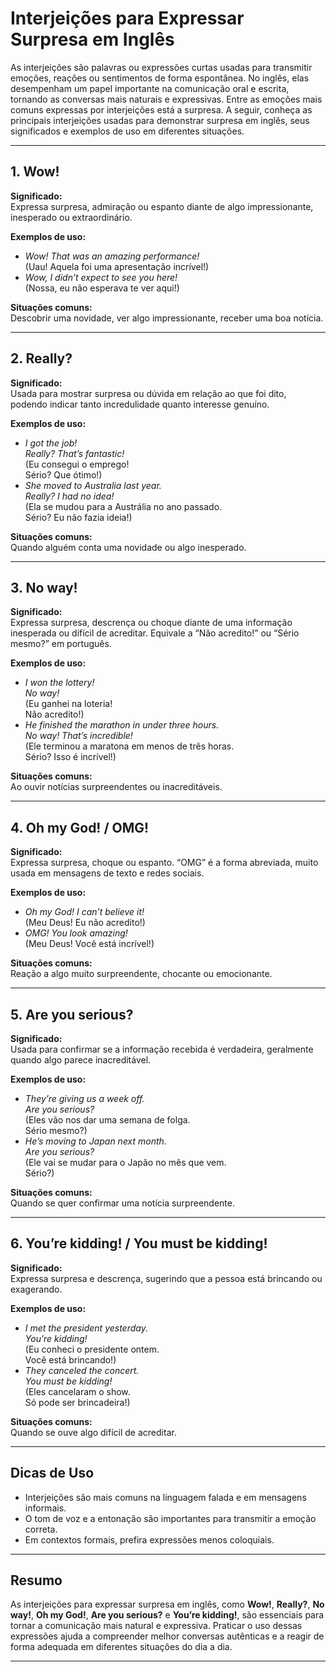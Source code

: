 
# Interjeições para Expressar Surpresa em Inglês

As interjeições são palavras ou expressões curtas usadas para transmitir emoções, reações ou sentimentos de forma espontânea. No inglês, elas desempenham um papel importante na comunicação oral e escrita, tornando as conversas mais naturais e expressivas. Entre as emoções mais comuns expressas por interjeições está a surpresa. A seguir, conheça as principais interjeições usadas para demonstrar surpresa em inglês, seus significados e exemplos de uso em diferentes situações.

---

## 1. **Wow!**

**Significado:**  
Expressa surpresa, admiração ou espanto diante de algo impressionante, inesperado ou extraordinário.

**Exemplos de uso:**
- *Wow! That was an amazing performance!*  
  (Uau! Aquela foi uma apresentação incrível!)
- *Wow, I didn’t expect to see you here!*  
  (Nossa, eu não esperava te ver aqui!)

**Situações comuns:**  
Descobrir uma novidade, ver algo impressionante, receber uma boa notícia.

---

## 2. **Really?**

**Significado:**  
Usada para mostrar surpresa ou dúvida em relação ao que foi dito, podendo indicar tanto incredulidade quanto interesse genuíno.

**Exemplos de uso:**
- *I got the job!*  
  *Really? That’s fantastic!*  
  (Eu consegui o emprego!  
  Sério? Que ótimo!)
- *She moved to Australia last year.*  
  *Really? I had no idea!*  
  (Ela se mudou para a Austrália no ano passado.  
  Sério? Eu não fazia ideia!)

**Situações comuns:**  
Quando alguém conta uma novidade ou algo inesperado.

---

## 3. **No way!**

**Significado:**  
Expressa surpresa, descrença ou choque diante de uma informação inesperada ou difícil de acreditar. Equivale a “Não acredito!” ou “Sério mesmo?” em português.

**Exemplos de uso:**
- *I won the lottery!*  
  *No way!*  
  (Eu ganhei na loteria!  
  Não acredito!)
- *He finished the marathon in under three hours.*  
  *No way! That’s incredible!*  
  (Ele terminou a maratona em menos de três horas.  
  Sério? Isso é incrível!)

**Situações comuns:**  
Ao ouvir notícias surpreendentes ou inacreditáveis.

---

## 4. **Oh my God! / OMG!**

**Significado:**  
Expressa surpresa, choque ou espanto. “OMG” é a forma abreviada, muito usada em mensagens de texto e redes sociais.

**Exemplos de uso:**
- *Oh my God! I can’t believe it!*  
  (Meu Deus! Eu não acredito!)
- *OMG! You look amazing!*  
  (Meu Deus! Você está incrível!)

**Situações comuns:**  
Reação a algo muito surpreendente, chocante ou emocionante.

---

## 5. **Are you serious?**

**Significado:**  
Usada para confirmar se a informação recebida é verdadeira, geralmente quando algo parece inacreditável.

**Exemplos de uso:**
- *They’re giving us a week off.*  
  *Are you serious?*  
  (Eles vão nos dar uma semana de folga.  
  Sério mesmo?)
- *He’s moving to Japan next month.*  
  *Are you serious?*  
  (Ele vai se mudar para o Japão no mês que vem.  
  Sério?)

**Situações comuns:**  
Quando se quer confirmar uma notícia surpreendente.

---

## 6. **You’re kidding! / You must be kidding!**

**Significado:**  
Expressa surpresa e descrença, sugerindo que a pessoa está brincando ou exagerando.

**Exemplos de uso:**
- *I met the president yesterday.*  
  *You’re kidding!*  
  (Eu conheci o presidente ontem.  
  Você está brincando!)
- *They canceled the concert.*  
  *You must be kidding!*  
  (Eles cancelaram o show.  
  Só pode ser brincadeira!)

**Situações comuns:**  
Quando se ouve algo difícil de acreditar.

---

## Dicas de Uso

- Interjeições são mais comuns na linguagem falada e em mensagens informais.
- O tom de voz e a entonação são importantes para transmitir a emoção correta.
- Em contextos formais, prefira expressões menos coloquiais.

---

## Resumo

As interjeições para expressar surpresa em inglês, como **Wow!**, **Really?**, **No way!**, **Oh my God!**, **Are you serious?** e **You’re kidding!**, são essenciais para tornar a comunicação mais natural e expressiva. Praticar o uso dessas expressões ajuda a compreender melhor conversas autênticas e a reagir de forma adequada em diferentes situações do dia a dia.

---
```